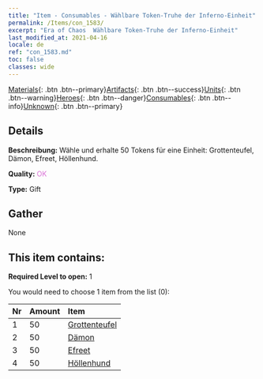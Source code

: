 ```yaml
---
title: "Item - Consumables - Wählbare Token-Truhe der Inferno-Einheit"
permalink: /Items/con_1583/
excerpt: "Era of Chaos  Wählbare Token-Truhe der Inferno-Einheit"
last_modified_at: 2021-04-16
locale: de
ref: "con_1583.md"
toc: false
classes: wide
---
```

 [Materials](/de/Items/){: .btn .btn--primary}[Artifacts](/de/Items/Artifacts/){: .btn .btn--success}[Units](/de/Items/Units/){: .btn .btn--warning}[Heroes](/de/Items/Heroes/){: .btn .btn--danger}[Consumables](/de/Items/Consumables/){: .btn .btn--info}[Unknown](/de/Items/Unknown/){: .btn .btn--primary}

## Details
 **Beschreibung:** Wähle und erhalte 50 Tokens für eine Einheit: Grottenteufel, Dämon, Efreet, Höllenhund.

 **Quality:** <span style="color: #DA70D6">OK</span>

 **Type:** Gift

## Gather

  None

## This item contains:

 **Required Level to open:** 1

 You would need to choose 1 item from the list (0):

  | Nr | Amount |     Item    |
  |:---|:-------|:------------|
  | 1 | 50 | [Grottenteufel](/de/Items/unt_230/) |  | 
  | 2 | 50 | [Dämon](/de/Items/unt_229/) |  | 
  | 3 | 50 | [Efreet](/de/Items/unt_231/) |  | 
  | 4 | 50 | [Höllenhund](/de/Items/unt_228/) |  | 
